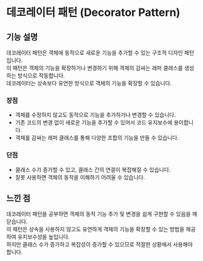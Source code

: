 # 데코레이터 패턴 (Decorator Pattern)

## 기능 설명  
 데코레이터 패턴은 객체에 동적으로 새로운 기능을 추가할 수 있는 구조적 디자인 패턴입니다.   
이 패턴은 객체의 기능을 확장하거나 변경하기 위해 객체의 감싸는 래퍼 클래스를 생성하는 방식으로 작동합니다.    
데코레이터는 상속보다 유연한 방식으로 객체의 기능을 확장할 수 있습니다.   

### 장점   
* 객체를 수정하지 않고도 동적으로 기능을 추가하거나 변경할 수 있습니다.    
* 기존 코드의 변경 없이 새로운 기능을 추가할 수 있어서 코드 유지보수에 용이합니다.     
* 객체를 감싸는 래퍼 클래스를 통해 다양한 조합의 기능을 만들 수 있습니다.     

### 단점   
* 클래스 수가 증가할 수 있고, 클래스 간의 연결이 복잡해질 수 있습니다.    
* 잘못 사용하면 객체의 동작을 이해하기 어려울 수 있습니다.    

## 느낀 점
 데코레이터 패턴을 공부하면 객체의 동적 기능 추가 및 변경을 쉽게 구현할 수 있음을 깨닫습니다.    
이 패턴은 상속을 사용하지 않고도 유연하게 객체의 기능을 확장할 수 있는 방법을 제공하여 유지보수성을 높입니다.   
하지만 클래스 수가 증가하고 복잡성이 증가할 수 있으므로 적절한 상황에서 사용해야 합니다.    
